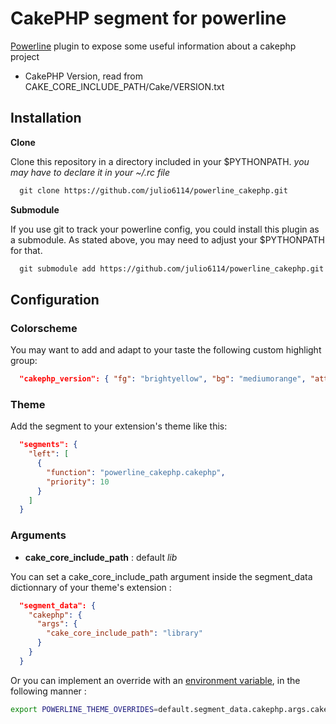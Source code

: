 # CakePHP segment for powerline

[Powerline][1] plugin to expose some useful information about a cakephp project

* CakePHP Version, read from CAKE\_CORE\_INCLUDE\_PATH/Cake/VERSION.txt


## Installation

__Clone__

Clone this repository in a directory included in your $PYTHONPATH. _you may have
to declare it in your ~/.<shell>rc file_

```txt
  git clone https://github.com/julio6114/powerline_cakephp.git
```

__Submodule__

If you use git to track your powerline config, you could install this plugin as
a submodule. As stated above, you may need to adjust your $PYTHONPATH for that.

```txt
  git submodule add https://github.com/julio6114/powerline_cakephp.git
```

## Configuration

### Colorscheme

You may want to add and adapt to your taste the following custom highlight
group:

```json
  "cakephp_version": { "fg": "brightyellow", "bg": "mediumorange", "attrs": [] }
```

### Theme

Add the segment to your extension's theme like this:

```json
  "segments": {
    "left": [
      {
        "function": "powerline_cakephp.cakephp",
        "priority": 10
      }
    ]
  }
```

### Arguments

* __cake\_core\_include\_path__ : default _lib_

You can set a cake\_core\_include\_path argument inside the segment_data
dictionnary of your theme's extension :

```json
  "segment_data": {
    "cakephp": {
      "args": {
        "cake_core_include_path": "library"
      }
    }
  }
```

Or you can implement an override with an [environment variable][2], in the
following manner :

```bash
export POWERLINE_THEME_OVERRIDES=default.segment_data.cakephp.args.cake_core_include_path="library"
```

[1]: https://powerline.readthedocs.org/en/master/
[2]: http://powerline.readthedocs.org/en/latest/configuration/local.html#environment-variables-overrides
